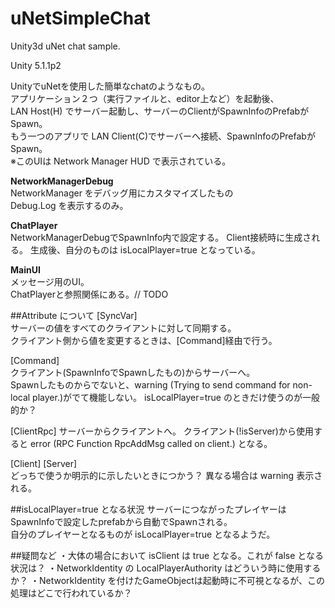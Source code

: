 # uNetSimpleChat
Unity3d uNet chat sample.

Unity 5.1.1p2

UnityでuNetを使用した簡単なchatのようなもの。  
アプリケーション２つ（実行ファイルと、editor上など）を起動後、  
LAN Host(H) でサーバー起動し、サーバーのClientがSpawnInfoのPrefabがSpawn。  
もう一つのアプリで LAN Client(C)でサーバーへ接続、SpawnInfoのPrefabがSpawn。  
※このUIは Network Manager HUD で表示されている。


**NetworkManagerDebug**  
NetworkManager をデバッグ用にカスタマイズしたもの  
Debug.Log を表示するのみ。

**ChatPlayer**  
NetworkManagerDebugでSpawnInfo内で設定する。 
Client接続時に生成される。 生成後、自分のものは isLocalPlayer=true となっている。

**MainUI**  
メッセージ用のUI。  
ChatPlayerと参照関係にある。// TODO

##Attribute について
[SyncVar]  
サーバーの値をすべてのクライアントに対して同期する。  
クライアント側から値を変更するときは、[Command]経由で行う。

[Command]  
クライアント(SpawnInfoでSpawnしたもの)からサーバーへ。  
Spawnしたものからでないと、warning (Trying to send command for non-local player.)がでて機能しない。 
isLocalPlayer=true のときだけ使うのが一般的か？

[ClientRpc]
サーバーからクライアントへ。
クライアント(!isServer)から使用すると error (RPC Function RpcAddMsg called on client.) となる。

[Client] [Server]  
どっちで使うか明示的に示したいときにつかう？ 異なる場合は warning 表示される。


##isLocalPlayer=true となる状況
サーバーにつながったプレイヤーはSpawnInfoで設定したprefabから自動でSpawnされる。  
自分のプレイヤーとなるものが isLocalPlayer=true となるようだ。  


##疑問など
・大体の場合において isClient は true となる。これが false となる状況は？
・NetworkIdentity の LocalPlayerAuthority はどういう時に使用するか？
・NetworkIdentity を付けたGameObjectは起動時に不可視となるが、この処理はどこで行われているか？
